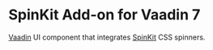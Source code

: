 # SpinKit Add-on for Vaadin 7

[Vaadin](http://vaadin.com) UI component that integrates [SpinKit](http://tobiasahlin.com/spinkit/) CSS spinners.
